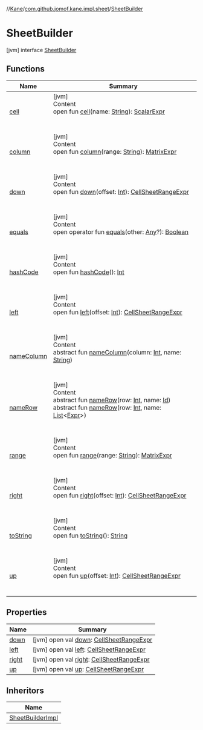 //[Kane](../../index.md)/[com.github.jomof.kane.impl.sheet](../index.md)/[SheetBuilder](index.md)



# SheetBuilder  
 [jvm] interface [SheetBuilder](index.md)   


## Functions  
  
|  Name|  Summary| 
|---|---|
| <a name="com.github.jomof.kane.impl.sheet/SheetBuilder/cell/#kotlin.String/PointingToDeclaration/"></a>[cell](cell.md)| <a name="com.github.jomof.kane.impl.sheet/SheetBuilder/cell/#kotlin.String/PointingToDeclaration/"></a>[jvm]  <br>Content  <br>open fun [cell](cell.md)(name: [String](https://kotlinlang.org/api/latest/jvm/stdlib/kotlin/-string/index.html)): [ScalarExpr](../../com.github.jomof.kane/-scalar-expr/index.md)  <br><br><br>
| <a name="com.github.jomof.kane.impl.sheet/SheetBuilder/column/#kotlin.String/PointingToDeclaration/"></a>[column](column.md)| <a name="com.github.jomof.kane.impl.sheet/SheetBuilder/column/#kotlin.String/PointingToDeclaration/"></a>[jvm]  <br>Content  <br>open fun [column](column.md)(range: [String](https://kotlinlang.org/api/latest/jvm/stdlib/kotlin/-string/index.html)): [MatrixExpr](../../com.github.jomof.kane/-matrix-expr/index.md)  <br><br><br>
| <a name="com.github.jomof.kane.impl.sheet/SheetBuilder/down/#kotlin.Int/PointingToDeclaration/"></a>[down](down.md)| <a name="com.github.jomof.kane.impl.sheet/SheetBuilder/down/#kotlin.Int/PointingToDeclaration/"></a>[jvm]  <br>Content  <br>open fun [down](down.md)(offset: [Int](https://kotlinlang.org/api/latest/jvm/stdlib/kotlin/-int/index.html)): [CellSheetRangeExpr](../-cell-sheet-range-expr/index.md)  <br><br><br>
| <a name="kotlin/Any/equals/#kotlin.Any?/PointingToDeclaration/"></a>[equals](../../com.github.jomof.kane.impl.visitor/-difference-visitor/index.md#%5Bkotlin%2FAny%2Fequals%2F%23kotlin.Any%3F%2FPointingToDeclaration%2F%5D%2FFunctions%2F-608357587)| <a name="kotlin/Any/equals/#kotlin.Any?/PointingToDeclaration/"></a>[jvm]  <br>Content  <br>open operator fun [equals](../../com.github.jomof.kane.impl.visitor/-difference-visitor/index.md#%5Bkotlin%2FAny%2Fequals%2F%23kotlin.Any%3F%2FPointingToDeclaration%2F%5D%2FFunctions%2F-608357587)(other: [Any](https://kotlinlang.org/api/latest/jvm/stdlib/kotlin/-any/index.html)?): [Boolean](https://kotlinlang.org/api/latest/jvm/stdlib/kotlin/-boolean/index.html)  <br><br><br>
| <a name="kotlin/Any/hashCode/#/PointingToDeclaration/"></a>[hashCode](../../com.github.jomof.kane.impl.visitor/-difference-visitor/index.md#%5Bkotlin%2FAny%2FhashCode%2F%23%2FPointingToDeclaration%2F%5D%2FFunctions%2F-608357587)| <a name="kotlin/Any/hashCode/#/PointingToDeclaration/"></a>[jvm]  <br>Content  <br>open fun [hashCode](../../com.github.jomof.kane.impl.visitor/-difference-visitor/index.md#%5Bkotlin%2FAny%2FhashCode%2F%23%2FPointingToDeclaration%2F%5D%2FFunctions%2F-608357587)(): [Int](https://kotlinlang.org/api/latest/jvm/stdlib/kotlin/-int/index.html)  <br><br><br>
| <a name="com.github.jomof.kane.impl.sheet/SheetBuilder/left/#kotlin.Int/PointingToDeclaration/"></a>[left](left.md)| <a name="com.github.jomof.kane.impl.sheet/SheetBuilder/left/#kotlin.Int/PointingToDeclaration/"></a>[jvm]  <br>Content  <br>open fun [left](left.md)(offset: [Int](https://kotlinlang.org/api/latest/jvm/stdlib/kotlin/-int/index.html)): [CellSheetRangeExpr](../-cell-sheet-range-expr/index.md)  <br><br><br>
| <a name="com.github.jomof.kane.impl.sheet/SheetBuilder/nameColumn/#kotlin.Int#kotlin.String/PointingToDeclaration/"></a>[nameColumn](name-column.md)| <a name="com.github.jomof.kane.impl.sheet/SheetBuilder/nameColumn/#kotlin.Int#kotlin.String/PointingToDeclaration/"></a>[jvm]  <br>Content  <br>abstract fun [nameColumn](name-column.md)(column: [Int](https://kotlinlang.org/api/latest/jvm/stdlib/kotlin/-int/index.html), name: [String](https://kotlinlang.org/api/latest/jvm/stdlib/kotlin/-string/index.html))  <br><br><br>
| <a name="com.github.jomof.kane.impl.sheet/SheetBuilder/nameRow/#kotlin.Int#kotlin.Any/PointingToDeclaration/"></a>[nameRow](name-row.md)| <a name="com.github.jomof.kane.impl.sheet/SheetBuilder/nameRow/#kotlin.Int#kotlin.Any/PointingToDeclaration/"></a>[jvm]  <br>Content  <br>abstract fun [nameRow](name-row.md)(row: [Int](https://kotlinlang.org/api/latest/jvm/stdlib/kotlin/-int/index.html), name: [Id](../../com.github.jomof.kane.impl/index.md#%5Bcom.github.jomof.kane.impl%2FId%2F%2F%2FPointingToDeclaration%2F%5D%2FClasslikes%2F-608357587))  <br>abstract fun [nameRow](name-row.md)(row: [Int](https://kotlinlang.org/api/latest/jvm/stdlib/kotlin/-int/index.html), name: [List](https://kotlinlang.org/api/latest/jvm/stdlib/kotlin.collections/-list/index.html)<[Expr](../../com.github.jomof.kane/-expr/index.md)>)  <br><br><br>
| <a name="com.github.jomof.kane.impl.sheet/SheetBuilder/range/#kotlin.String/PointingToDeclaration/"></a>[range](range.md)| <a name="com.github.jomof.kane.impl.sheet/SheetBuilder/range/#kotlin.String/PointingToDeclaration/"></a>[jvm]  <br>Content  <br>open fun [range](range.md)(range: [String](https://kotlinlang.org/api/latest/jvm/stdlib/kotlin/-string/index.html)): [MatrixExpr](../../com.github.jomof.kane/-matrix-expr/index.md)  <br><br><br>
| <a name="com.github.jomof.kane.impl.sheet/SheetBuilder/right/#kotlin.Int/PointingToDeclaration/"></a>[right](right.md)| <a name="com.github.jomof.kane.impl.sheet/SheetBuilder/right/#kotlin.Int/PointingToDeclaration/"></a>[jvm]  <br>Content  <br>open fun [right](right.md)(offset: [Int](https://kotlinlang.org/api/latest/jvm/stdlib/kotlin/-int/index.html)): [CellSheetRangeExpr](../-cell-sheet-range-expr/index.md)  <br><br><br>
| <a name="kotlin/Any/toString/#/PointingToDeclaration/"></a>[toString](../../com.github.jomof.kane.impl.visitor/-difference-visitor/index.md#%5Bkotlin%2FAny%2FtoString%2F%23%2FPointingToDeclaration%2F%5D%2FFunctions%2F-608357587)| <a name="kotlin/Any/toString/#/PointingToDeclaration/"></a>[jvm]  <br>Content  <br>open fun [toString](../../com.github.jomof.kane.impl.visitor/-difference-visitor/index.md#%5Bkotlin%2FAny%2FtoString%2F%23%2FPointingToDeclaration%2F%5D%2FFunctions%2F-608357587)(): [String](https://kotlinlang.org/api/latest/jvm/stdlib/kotlin/-string/index.html)  <br><br><br>
| <a name="com.github.jomof.kane.impl.sheet/SheetBuilder/up/#kotlin.Int/PointingToDeclaration/"></a>[up](up.md)| <a name="com.github.jomof.kane.impl.sheet/SheetBuilder/up/#kotlin.Int/PointingToDeclaration/"></a>[jvm]  <br>Content  <br>open fun [up](up.md)(offset: [Int](https://kotlinlang.org/api/latest/jvm/stdlib/kotlin/-int/index.html)): [CellSheetRangeExpr](../-cell-sheet-range-expr/index.md)  <br><br><br>


## Properties  
  
|  Name|  Summary| 
|---|---|
| <a name="com.github.jomof.kane.impl.sheet/SheetBuilder/down/#/PointingToDeclaration/"></a>[down](down.md)| <a name="com.github.jomof.kane.impl.sheet/SheetBuilder/down/#/PointingToDeclaration/"></a> [jvm] open val [down](down.md): [CellSheetRangeExpr](../-cell-sheet-range-expr/index.md)   <br>
| <a name="com.github.jomof.kane.impl.sheet/SheetBuilder/left/#/PointingToDeclaration/"></a>[left](left.md)| <a name="com.github.jomof.kane.impl.sheet/SheetBuilder/left/#/PointingToDeclaration/"></a> [jvm] open val [left](left.md): [CellSheetRangeExpr](../-cell-sheet-range-expr/index.md)   <br>
| <a name="com.github.jomof.kane.impl.sheet/SheetBuilder/right/#/PointingToDeclaration/"></a>[right](right.md)| <a name="com.github.jomof.kane.impl.sheet/SheetBuilder/right/#/PointingToDeclaration/"></a> [jvm] open val [right](right.md): [CellSheetRangeExpr](../-cell-sheet-range-expr/index.md)   <br>
| <a name="com.github.jomof.kane.impl.sheet/SheetBuilder/up/#/PointingToDeclaration/"></a>[up](up.md)| <a name="com.github.jomof.kane.impl.sheet/SheetBuilder/up/#/PointingToDeclaration/"></a> [jvm] open val [up](up.md): [CellSheetRangeExpr](../-cell-sheet-range-expr/index.md)   <br>


## Inheritors  
  
|  Name| 
|---|
| <a name="com.github.jomof.kane.impl.sheet/SheetBuilderImpl///PointingToDeclaration/"></a>[SheetBuilderImpl](../-sheet-builder-impl/index.md)

